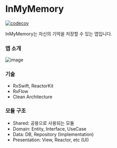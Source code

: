 # InMyMemory

[![codecov](https://codecov.io/gh/hogumachu/InMyMemory/graph/badge.svg?token=EHJTO5HDZK)](https://codecov.io/gh/hogumachu/InMyMemory)

InMyMemory는 자신의 기억을 저장할 수 있는 앱입니다.

### 앱 소개

![image](https://github.com/hogumachu/DDU-DO/assets/74225754/da11a74d-2c0a-4610-b44a-6f7f234a83d8)


### 기술

* RxSwift, ReactorKit
* RxFlow
* Clean Architecture

### 모듈 구조

* Shared: 공용으로 사용되는 모듈
* Domain: Entity, Interface, UseCase
* Data: DB, Repository (Implementation)
* Presentation: View, Reactor, etc (UI)
